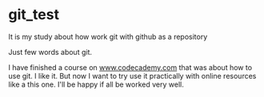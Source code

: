 # git_test
It is my study about how work git with github as a repository

Just few words about git.

I have finished a course on www.codecademy.com that was about how to use git. I like it. But now I want to try use it practically with online resources like a this one. I'll be happy if all be worked very well.
